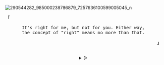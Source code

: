 ![290544282_985000238786879_7257636100599005045_n](https://user-images.githubusercontent.com/58392246/175935623-0bf9364b-18cb-4ad4-b477-0d4314e749f2.jpg)
<p align="left"><b><samp>「</samp></b></p>
  <p align="center">
    <samp>
      It's right for me, but not for you. Either way,<br>
      the concept of "right" means no more than that.<br>
    </samp>
  </p>
<p align="right"><b><samp>」</samp></b></p>

<br>

<details align="center">
<summary> &#9655;</summary>

<h2></h2><br>
<p align="center">   
   [<a href="mikasaid@proton.me">e-mail</a>]
  </samp>
</p>

<h2></h2><br>

```sh
curl -sL https://git.io/JKsMD | gpg --import
```

```console
B9BD C551 5AF4 9F42 CBC8 CF39 7D03 DB4D 862E A826
```

</details>
